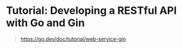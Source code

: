 # Tutorial: Developing a RESTful API with Go and Gin

> <https://go.dev/doc/tutorial/web-service-gin>

